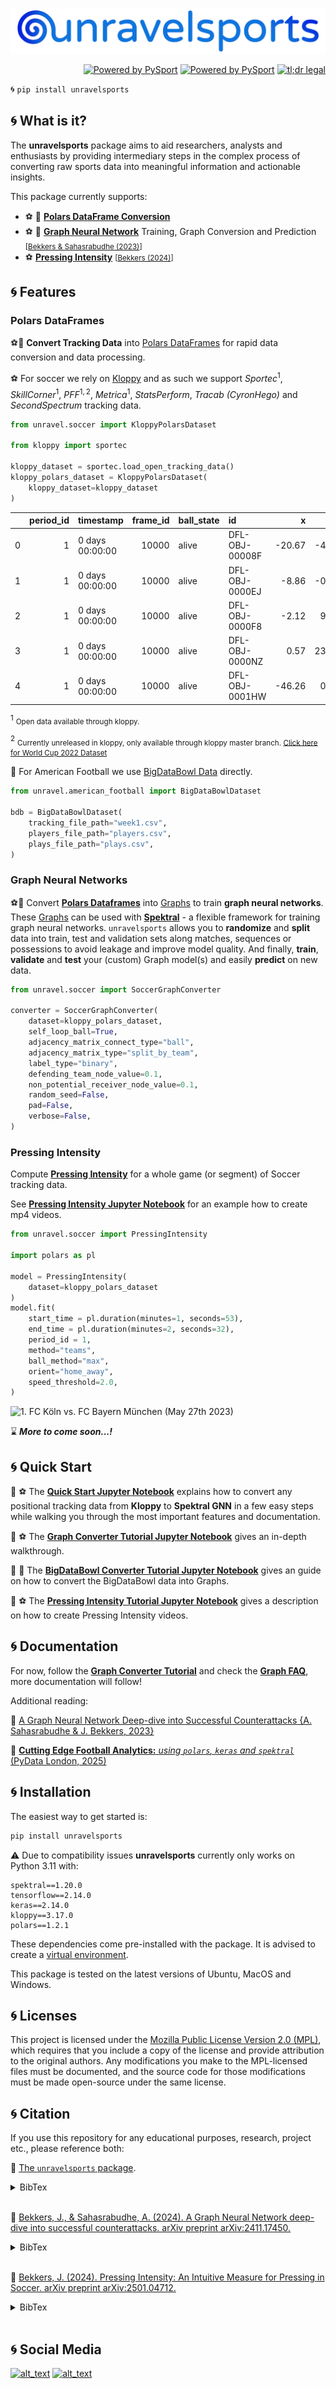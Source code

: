 ![unravelsports logo](https://github.com/UnravelSports/unravelsports.github.io/blob/main/imgs/unravelsports-5500x800.png?raw=true)
<div align="right">

[![Powered by PySport](https://img.shields.io/badge/powered%20by-PySport-orange.svg?style=flat&colorA=C3C3C3&colorB=4B99CC)](https://pysport.org) 
[![Powered by PySport](https://img.shields.io/badge/powered%20by-UnravelSports-orange.svg?style=flat&colorB=E6B611&colorA=C3C3C3)](https://unravelsports.github.io/)
[![tl;dr legal](https://img.shields.io/badge/license-Mozilla%20Public%20License%20v2.0-orange.svg?style=flat&colorA=C3C3C3&colorB=E20E6A)](https://www.tldrlegal.com/license/mozilla-public-license-2-0-mpl-2) 
</div>

🌀 `pip install unravelsports`


🌀 What is it?
-----

The **unravelsports** package aims to aid researchers, analysts and enthusiasts by providing intermediary steps in the complex process of converting raw sports data into meaningful information and actionable insights.

This package currently supports:
- ⚽ 🏈 [**Polars DataFrame Conversion**](#polars-dataframes) 
- ⚽ 🏈 [**Graph Neural Network**](#graph-neural-networks) Training, Graph Conversion and Prediction <small>
  [[Bekkers & Sahasrabudhe (2023)](https://arxiv.org/pdf/2411.17450)]</small>
- ⚽ [**Pressing Intensity**](#pressing-intensity) 
  <small>[[Bekkers (2024)](https://arxiv.org/pdf/2501.04712)]</small>

🌀 Features
-----

### **Polars DataFrames**

⚽🏈 **Convert Tracking Data** into [Polars DataFrames](https://pola.rs/) for rapid data conversion and data processing. 

⚽ For soccer we rely on [Kloppy](https://kloppy.pysport.org/) and as such we support _Sportec_$^1$, _SkillCorner_$^1$, _PFF_$^{1, 2}$, _Metrica_$^1$, _StatsPerform_, _Tracab (CyronHego)_ and _SecondSpectrum_ tracking data.
```python
from unravel.soccer import KloppyPolarsDataset

from kloppy import sportec

kloppy_dataset = sportec.load_open_tracking_data()
kloppy_polars_dataset = KloppyPolarsDataset(
    kloppy_dataset=kloppy_dataset
)
```
|    |   period_id | timestamp       |   frame_id | ball_state   | id             |      x |     y |   z | team_id        | position_name   | game_id        |     vx |     vy |   vz |     v |   ax |   ay |   az |   a | ball_owning_team_id   | is_ball_carrier   |
|---:|------------:|:----------------|-----------:|:-------------|:---------------|-------:|------:|----:|:---------------|:----------------|:---------------|-------:|-------:|-----:|------:|-----:|-----:|-----:|----:|:----------------------|:------------------|
|  0 |           1 | 0 days 00:00:00 |      10000 | alive        | DFL-OBJ-00008F | -20.67 | -4.56 |   0 | DFL-CLU-000005 | RCB             | DFL-MAT-J03WPY |  0.393 | -0.214 |    0 | 0.447 |    0 |    0 |    0 |   0 | DFL-CLU-00000P        | False             |
|  1 |           1 | 0 days 00:00:00 |      10000 | alive        | DFL-OBJ-0000EJ |  -8.86 | -0.94 |   0 | DFL-CLU-000005 | UNK             | DFL-MAT-J03WPY | -0.009 |  0.018 |    0 | 0.02  |    0 |    0 |    0 |   0 | DFL-CLU-00000P        | False             |
|  2 |           1 | 0 days 00:00:00 |      10000 | alive        | DFL-OBJ-0000F8 |  -2.12 |  9.85 |   0 | DFL-CLU-00000P | RM              | DFL-MAT-J03WPY |  0     |  0     |    0 | 0     |    0 |    0 |    0 |   0 | DFL-CLU-00000P        | False             |
|  3 |           1 | 0 days 00:00:00 |      10000 | alive        | DFL-OBJ-0000NZ |   0.57 | 23.23 |   0 | DFL-CLU-00000P | RB              | DFL-MAT-J03WPY |  0.179 | -0.134 |    0 | 0.223 |    0 |    0 |    0 |   0 | DFL-CLU-00000P        | False             |
|  4 |           1 | 0 days 00:00:00 |      10000 | alive        | DFL-OBJ-0001HW | -46.26 |  0.08 |   0 | DFL-CLU-000005 | GK              | DFL-MAT-J03WPY |  0.357 |  0.071 |    0 | 0.364 |    0 |    0 |    0 |   0 | DFL-CLU-00000P        | False             |


$^1$ <small>Open data available through kloppy.</small>

$^2$ <small>Currently unreleased in kloppy, only available through kloppy master branch. [Click here for World Cup 2022 Dataset](https://www.blog.fc.pff.com/blog/enhanced-2022-world-cup-dataset)</small> 

🏈 For American Football we use [BigDataBowl Data](https://www.kaggle.com/competitions/nfl-big-data-bowl-2025/data) directly.

```python
from unravel.american_football import BigDataBowlDataset

bdb = BigDataBowlDataset(
    tracking_file_path="week1.csv",
    players_file_path="players.csv",
    plays_file_path="plays.csv",
)
```

### **Graph Neural Networks**

⚽🏈 Convert **[Polars Dataframes](#polars-dataframes)** into [Graphs](examples/graphs_faq.md) to train **graph neural networks**. These [Graphs](examples/graphs_faq.md) can be used with [**Spektral**](https://github.com/danielegrattarola/spektral) - a flexible framework for training graph neural networks. 
`unravelsports` allows you to **randomize** and **split** data into train, test and validation sets along matches, sequences or possessions to avoid leakage and improve model quality. And finally, **train**, **validate** and **test** your (custom) Graph model(s) and easily **predict** on new data.

```python
from unravel.soccer import SoccerGraphConverter

converter = SoccerGraphConverter(
    dataset=kloppy_polars_dataset,
    self_loop_ball=True,
    adjacency_matrix_connect_type="ball",
    adjacency_matrix_type="split_by_team",
    label_type="binary",
    defending_team_node_value=0.1,
    non_potential_receiver_node_value=0.1,
    random_seed=False,
    pad=False,
    verbose=False,
)
```

### **Pressing Intensity**

Compute [**Pressing Intensity**](https://arxiv.org/abs/2501.04712) for a whole game (or segment) of Soccer tracking data.

See [**Pressing Intensity Jupyter Notebook**](examples/pressing_intensity.ipynb) for an example how to create mp4 videos.

```python
from unravel.soccer import PressingIntensity

import polars as pl

model = PressingIntensity(
    dataset=kloppy_polars_dataset
)
model.fit(
    start_time = pl.duration(minutes=1, seconds=53),
    end_time = pl.duration(minutes=2, seconds=32),
    period_id = 1,
    method="teams",
    ball_method="max",
    orient="home_away",
    speed_threshold=2.0,
) 
```

![1. FC Köln vs. FC Bayern München (May 27th 2023)](assets/gif/preview.gif)

⌛ ***More to come soon...!***

🌀 Quick Start
-----
📖 ⚽ The [**Quick Start Jupyter Notebook**](examples/0_quick_start_guide.ipynb) explains how to convert any positional tracking data from **Kloppy** to **Spektral GNN** in a few easy steps while walking you through the most important features and documentation.

📖 ⚽ The [**Graph Converter Tutorial Jupyter Notebook**](examples/1_kloppy_gnn_train.ipynb) gives an in-depth walkthrough.

📖 🏈 The [**BigDataBowl Converter Tutorial Jupyter Notebook**](examples/2_big_data_bowl_guide.ipynb) gives an guide on how to convert the BigDataBowl data into Graphs.

📖 ⚽ The [**Pressing Intensity Tutorial Jupyter Notebook**](examples/pressing_intensity.ipynb) gives a description on how to create Pressing Intensity videos.


🌀 Documentation
-----
For now, follow the [**Graph Converter Tutorial**](examples/1_kloppy_gnn_train.ipynb) and check the [**Graph FAQ**](examples/graphs_faq.md), more documentation will follow!

Additional reading:

📖 [A Graph Neural Network Deep-dive into Successful Counterattacks {A. Sahasrabudhe & J. Bekkers, 2023}](https://github.com/USSoccerFederation/ussf_ssac_23_soccer_gnn/tree/main)

🎤 [**Cutting Edge Football Analytics:** _using `polars`, `keras` and `spektral`_ (PyData London, 2025)](https://rawcdn.githack.com/UnravelSports/keynotes/main/html/20250607-PyData-London.html) 

🌀 Installation
----
The easiest way to get started is:

```bash
pip install unravelsports
```

⚠️ Due to compatibility issues **unravelsports** currently only works on Python 3.11 with:
```
spektral==1.20.0 
tensorflow==2.14.0 
keras==2.14.0
kloppy==3.17.0
polars==1.2.1
```
These dependencies come pre-installed with the package. It is advised to create a [virtual environment](https://virtualenv.pypa.io/en/latest/).

This package is tested on the latest versions of Ubuntu, MacOS and Windows. 

🌀 Licenses
----
This project is licensed under the [Mozilla Public License Version 2.0 (MPL)](LICENSE), which requires that you include a copy of the license and provide attribution to the original authors. Any modifications you make to the MPL-licensed files must be documented, and the source code for those modifications must be made open-source under the same license.

🌀 Citation
----
If you use this repository for any educational purposes, research, project etc., please reference both:

📎 [The `unravelsports` package](https://github.com/unravelsports/unravelsports).
<details>
<summary>BibTex</summary>
<pre>
@software{unravelsports2024repository,
  author = {Bekkers, Joris},
  title = {unravelsports},
  version = {0.3.0},
  year = {2024},
  publisher = {GitHub},
  url = {https://github.com/unravelsports/unravelsports}
}
</pre>
</details>

<br>

📎 [Bekkers, J., & Sahasrabudhe, A. (2024). A Graph Neural Network deep-dive into successful counterattacks. arXiv preprint arXiv:2411.17450.](https://arxiv.org/pdf/2411.17450)
<details>
<summary>BibTex</summary>
<pre>
@inproceedings{sahasrabudhe2023graph,
  title={A Graph Neural Network deep-dive into successful counterattacks},
  author={Sahasrabudhe, Amod and Bekkers, Joris},
  booktitle={17th Annual MIT Sloan Sports Analytics Conference. Boston, MA, USA: MIT},
  pages={15},
  year={2023}
}
</pre>
</details>
<br>

📎 [Bekkers, J. (2024). Pressing Intensity: An Intuitive Measure for Pressing in Soccer. arXiv preprint arXiv:2501.04712.](https://arxiv.org/pdf/2501.04712)
<details>
<summary>BibTex</summary>
<pre>
@article{bekkers2024pressing,
  title={Pressing Intensity: An Intuitive Measure for Pressing in Soccer},
  author={Bekkers, Joris},
  journal={arXiv preprint arXiv:2501.04712},
  year={2024}
}
</pre>
</details>
<br>

🌀 Social Media
----
[<img alt="alt_text" width="40px" src="https://upload.wikimedia.org/wikipedia/commons/c/ca/LinkedIn_logo_initials.png"/>](https://www.linkedin.com/in/joris-bekkers-33138288/)
[<img alt="alt_text" width="40px" src="https://upload.wikimedia.org/wikipedia/commons/thumb/7/7a/Bluesky_Logo.svg/2319px-Bluesky_Logo.svg.png"/>](https://bsky.app/profile/unravelsports.com)



